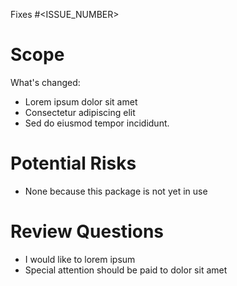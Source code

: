 <!--

Heya! Thanks for opening a Pull Request! If your PR is implementing a new feature or fix for Directus, please make sure your PR adheres to the following requirements:

- The PR closes an Issue (not Discussion)
- Tests are added/updated and are passing locally if applicable
- Documentation was added/updated if applicable

Please make sure to "Link" the issue you're closing. Without a Linked issue, this PR won't be accepted. See https://docs.github.com/en/issues/tracking-your-work-with-issues/linking-a-pull-request-to-an-issue for more information.

-->

Fixes #<ISSUE_NUMBER>

# Scope

What's changed:

- Lorem ipsum dolor sit amet
- Consectetur adipiscing elit
- Sed do eiusmod tempor incididunt.

# Potential Risks

- None because this package is not yet in use  

# Review Questions

- I would like to lorem ipsum
- Special attention should be paid to dolor sit amet
